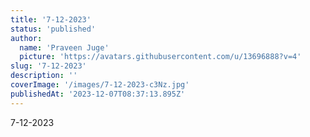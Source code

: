 ```yaml
---
title: '7-12-2023'
status: 'published'
author:
  name: 'Praveen Juge'
  picture: 'https://avatars.githubusercontent.com/u/13696888?v=4'
slug: '7-12-2023'
description: ''
coverImage: '/images/7-12-2023-c3Nz.jpg'
publishedAt: '2023-12-07T08:37:13.895Z'
---
```


7-12-2023